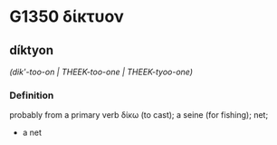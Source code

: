 # G1350 δίκτυον

## díktyon

_(dik'-too-on | THEEK-too-one | THEEK-tyoo-one)_

### Definition

probably from a primary verb δίκω (to cast); a seine (for fishing); net; 

- a net
